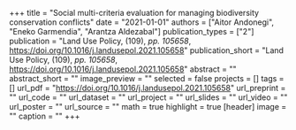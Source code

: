 +++
title = "Social multi-criteria evaluation for managing biodiversity conservation conflicts"
date = "2021-01-01"
authors = ["Aitor Andonegi", "Eneko Garmendia", "Arantza Aldezabal"]
publication_types = ["2"]
publication = "Land Use Policy, (109), _pp. 105658_, https://doi.org/10.1016/j.landusepol.2021.105658"
publication_short = "Land Use Policy, (109), _pp. 105658_, https://doi.org/10.1016/j.landusepol.2021.105658"
abstract = ""
abstract_short = ""
image_preview = ""
selected = false
projects = []
tags = []
url_pdf = "https://doi.org/10.1016/j.landusepol.2021.105658"
url_preprint = ""
url_code = ""
url_dataset = ""
url_project = ""
url_slides = ""
url_video = ""
url_poster = ""
url_source = ""
math = true
highlight = true
[header]
image = ""
caption = ""
+++
